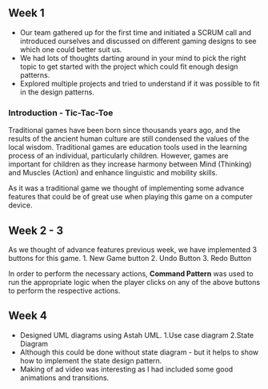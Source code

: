 ## Week 1
* Our team gathered up for the first time and initiated a SCRUM call and introduced ourselves and discussed on different gaming designs to see which one could better suit us.
* We had lots of thoughts darting around in your mind to pick the right topic to get started with the project which could fit enough design patterns.
* Explored multiple projects and tried to understand if it was possible to fit in the design patterns.

### Introduction - Tic-Tac-Toe
Traditional games have been born since thousands years ago, and the results of the ancient human culture are still condensed the values of the local wisdom. Traditional games are education tools used in the learning process of an individual, particularly children. However, games are important for children as they increase harmony between Mind (Thinking) and Muscles (Action) and enhance linguistic and mobility skills.

As it was a traditional game we thought of implementing some advance features that could be of great use when playing this game on a computer device.

## Week 2 - 3
As we thought of advance features previous week, we have implemented 3 buttons for this game.
    1. New Game button
    2. Undo Button
    3. Redo Button

In order to perform the necessary actions, **Command Pattern** was used to run the appropriate logic when the player clicks on any of the above buttons to perform the respective actions.

## Week 4
* Designed UML diagrams using Astah UML. 1.Use case diagram 2.State Diagram
* Although this could be done without state diagram - but it helps to show how to implement the state design pattern.
* Making of ad video was interesting as I had included some good animations and transitions.